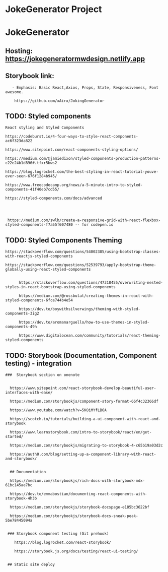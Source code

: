 # JokeGenerator Project

# JokeGenerator

## Hosting: https://jokegeneratormwdesign.netlify.app 


## Storybook link: 


       - Emphasis: Basic React,Axios, Props, State, Responsiveness, Font awesome.

        https://github.com/xAirx/JokingGenerator





## TODO: Styled components

    React styling and Styled Components

    https://codeburst.io/4-four-ways-to-style-react-components-ac6f323da822

    https://www.sitepoint.com/react-components-styling-options/

    https://medium.com/@jamiedixon/styled-components-production-patterns-c22e24b1d896#.tfxr5bws2

    https://blog.logrocket.com/the-best-styling-in-react-tutorial-youve-ever-seen-676f1284b945/

    https://www.freecodecamp.org/news/a-5-minute-intro-to-styled-components-41f40eb7cd55/
    
    https://styled-components.com/docs/advanced
    
    
    
 
     https://medium.com/swlh/create-a-responsive-grid-with-react-flexbox-styled-components-f7a55f607480 -- for codepen.io
    


## TODO: Styled Components Theming 

    https://stackoverflow.com/questions/54002385/using-bootstrap-classes-with-reactjs-styled-components
   
    https://stackoverflow.com/questions/52539793/apply-bootstrap-theme-globally-using-react-styled-components


          https://stackoverflow.com/questions/47318455/overwriting-nested-styles-in-react-bootstrap-using-styled-components

          https://medium.com/@rossbulat/creating-themes-in-react-with-styled-components-6fce744b4e54

          https://dev.to/boywithsilverwings/theming-with-styled-components-3ig2

          https://dev.to/aromanarguello/how-to-use-themes-in-styled-components-49h

          https://www.digitalocean.com/community/tutorials/react-theming-styled-components


## TODO: Storybook (Documentation, Component testing) - integration


    ###  Storybook section on onenote
    
      
      https://www.sitepoint.com/react-storybook-develop-beautiful-user-interfaces-with-ease/
      
      https://medium.com/storybookjs/component-story-format-66f4c32366df

      https://www.youtube.com/watch?v=5KOiMYfLB6A

      https://scotch.io/tutorials/building-a-ui-component-with-react-and-storybook

      https://www.learnstorybook.com/intro-to-storybook/react/en/get-started/

      https://medium.com/storybookjs/migrating-to-storybook-4-c65b19a03d2c

      https://auth0.com/blog/setting-up-a-component-library-with-react-and-storybook/
      
      
      ## Documentation 
      
      https://medium.com/storybookjs/rich-docs-with-storybook-mdx-61bc145ae7bc
      
      https://dev.to/emmabostian/documenting-react-components-with-storybook-4h3b
      
      https://medium.com/storybookjs/storybook-docspage-e185bc3622bf
      
      https://medium.com/storybookjs/storybook-docs-sneak-peak-5be78445094a
      
      
     ### Storybook component testing (Git prehook)
     
        https://blog.logrocket.com/react-storybook/

        https://storybook.js.org/docs/testing/react-ui-testing/
        
        
     ## Static site deploy




